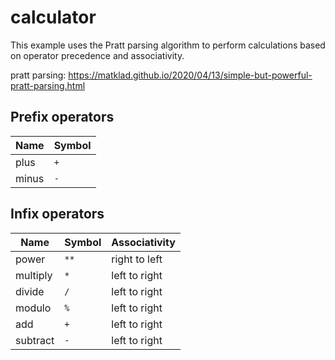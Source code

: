 # calculator
This example uses the Pratt parsing algorithm to perform calculations based on operator precedence and associativity.

pratt parsing:
https://matklad.github.io/2020/04/13/simple-but-powerful-pratt-parsing.html

## Prefix operators
Name     | Symbol
---------|--------
plus     | `+`
minus    | `-`

## Infix operators
Name     | Symbol | Associativity
---------|--------|---------------
power    | `**`   | right to left
multiply | `*`    | left to right
divide   | `/`    | left to right
modulo   | `%`    | left to right
add      | `+`    | left to right
subtract | `-`    | left to right

